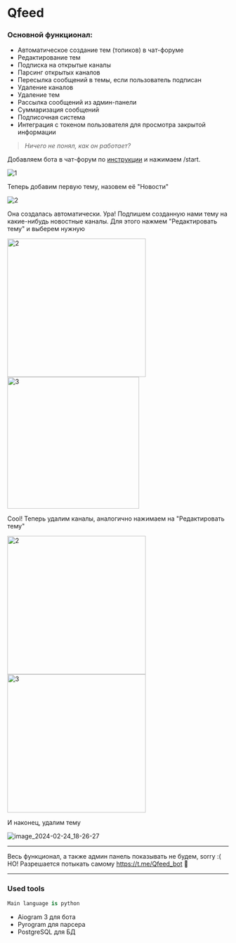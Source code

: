 # Qfeed

### Основной функционал:    
- Автоматическое создание тем (топиков) в чат-форуме    
- Редактирование тем    
- Подписка на открытые каналы    
- Парсинг открытых каналов    
- Пересылка сообщений в темы, если пользователь подписан    
- Удаление каналов    
- Удаление тем    
- Рассылка сообщений из админ-панели    
- Суммаризация сообщений    
- Подписочная система    
- Интеграция с токеном пользователя для просмотра закрытой информации    

> *Ничего не понял, как он работает?*    

Добавляем бота в чат-форум по [инструкции](https://telegra.ph/Dobavlyaem-bota-v-administratory-gruppy-10-12) и нажимаем /start.     

![1](https://github.com/d0ggzi/Qfeed/assets/43131496/dfad0f67-d86c-42a5-a1f6-32e686a43cca)    

Теперь добавим первую тему, назовем её "Новости"    

![2](https://github.com/d0ggzi/Qfeed/assets/43131496/7d974d96-b5d6-4130-bea2-b618cbc310db)    

Она создалась автоматически. Ура! Подпишем созданную нами тему на какие-нибудь новостные каналы. Для этого нажмем "Редактировать тему" и выберем нужную    

<img src="https://github.com/d0ggzi/Qfeed/assets/43131496/354353a2-f343-4884-9195-53afcbb612fd" alt="2" width="315"/>  <img src="https://github.com/d0ggzi/Qfeed/assets/43131496/b999edc9-82e2-4b2c-aa65-af2496e738f3" alt="3" width="300"/>

Cool! Теперь удалим каналы, аналогично нажимаем на "Редактировать тему"    

<img src="https://github.com/d0ggzi/Qfeed/assets/43131496/8e8fa14a-d071-4124-9983-cc09ca0e78a5" alt="2" width="315"/>  <img src="https://github.com/d0ggzi/Qfeed/assets/43131496/010f15a6-5d40-4dde-9f7d-a59864e78e22" alt="3" width="315"/>

И наконец, удалим тему     

![image_2024-02-24_18-26-27](https://github.com/d0ggzi/Qfeed/assets/43131496/49343185-f929-4711-8f79-28c382e5c66b)

---

Весь функционал, а также админ панель показывать не будем, sorry :(    
НО! Разрешается потыкать самому https://t.me/Qfeed_bot 🥳

---

### Used tools

```python
Main language is python
```

* Aiogram 3 для бота
* Pyrogram для парсера
* PostgreSQL для БД

